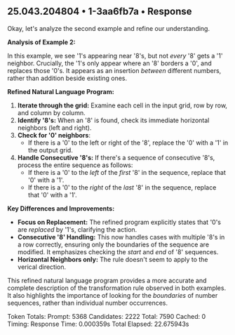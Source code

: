 25.043.204804 • 1-3aa6fb7a • Response
---
Okay, let's analyze the second example and refine our understanding.

**Analysis of Example 2:**

In this example, we see '1's appearing near '8's, but not *every* '8' gets a '1' neighbor.  Crucially, the '1's only appear where an '8' borders a '0', and replaces those '0's. It appears as an insertion *between* different numbers, rather than addition beside existing ones.

**Refined Natural Language Program:**

1.  **Iterate through the grid:** Examine each cell in the input grid, row by row, and column by column.
2.  **Identify '8's:** When an '8' is found, check its immediate horizontal neighbors (left and right).
3. **Check for '0' neighbors**:
   - If there is a '0' to the left or right of the '8', replace the '0' with a '1' in the output grid.
4.  **Handle Consecutive '8's:** If there's a sequence of consecutive '8's, process the entire sequence as follows:
    *   If there is a '0' to the *left* of the *first* '8' in the sequence, replace that '0' with a '1'.
    *   If there is a '0' to the *right* of the *last* '8' in the sequence, replace that '0' with a '1'.

**Key Differences and Improvements:**

*   **Focus on Replacement:** The refined program explicitly states that '0's are *replaced* by '1's, clarifying the action.
* **Consecutive '8' Handling:** This now handles cases with multiple '8's in a row correctly, ensuring only the boundaries of the sequence are modified. It emphasizes checking the *start* and *end* of '8' sequences.
* **Horizontal Neighbors only:** The rule doesn't seem to apply to the verical direction.

This refined natural language program provides a more accurate and complete description of the transformation rule observed in both examples. It also highlights the importance of looking for the *boundaries* of number sequences, rather than individual number occurrences.


Token Totals:
  Prompt: 5368
  Candidates: 2222
  Total: 7590
  Cached: 0
Timing:
  Response Time: 0.000359s
  Total Elapsed: 22.675943s
